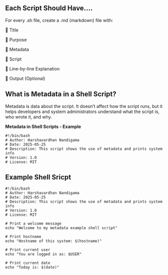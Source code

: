 


## Each Script Should Have....
For every .sh file, create a .md (markdown) file with:

🔹 Title

🔹 Purpose

🔹 Metadata

🔹 Script

🔹 Line-by-line Explanation

🔹 Output (Optional)


##  What is Metadata in a Shell Script?

Metadata is data about the script. It doesn’t affect how the script runs, but it helps developers and system administrators understand what the script is, who wrote it, and why.

 **Metadata in Shell Scripts - Example**

    #!/bin/bash
    # Author: Harshavardhan Nandigama
    # Date: 2025-05-25
    # Description: This script shows the use of metadata and prints system info
    # Version: 1.0
    # License: MIT


## Example Shell Sricpt

    #!/bin/bash
    # Author: Harshavardhan Nandigama
    # Date: 2025-05-25
    # Description: This script shows the use of metadata and prints system info
    # Version: 1.0
    # License: MIT

    # Print a welcome message
    echo "Welcome to my metadata example shell script"

    # Print hostname
    echo "Hostname of this system: $(hostname)"

    # Print current user
    echo "You are logged in as: $USER"

    # Print current date
    echo "Today is: $(date)"
